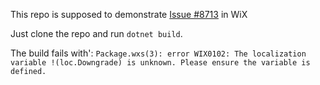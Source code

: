 This repo is supposed to demonstrate [Issue #8713](https://github.com/wixtoolset/issues/issues/8713) in WiX

Just clone the repo and run `dotnet build`.

The build fails with':
`Package.wxs(3): error WIX0102: The localization variable !(loc.Downgrade) is unknown. Please ensure the variable is defined.`

